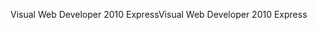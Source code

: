 <span data-ttu-id="b2ad0-101">Visual Web Developer 2010 Express</span><span class="sxs-lookup"><span data-stu-id="b2ad0-101">Visual Web Developer 2010 Express</span></span>